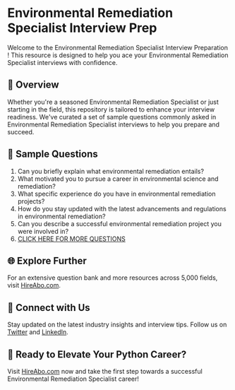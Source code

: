 # Environmental Remediation Specialist Interview Prep

Welcome to the Environmental Remediation Specialist Interview Preparation ! This resource is designed to help you ace your Environmental Remediation Specialist interviews with confidence.

## 🚀 Overview

Whether you're a seasoned Environmental Remediation Specialist or just starting in the field, this repository is tailored to enhance your interview readiness. We've curated a set of sample questions commonly asked in Environmental Remediation Specialist interviews to help you prepare and succeed.

## 📝 Sample Questions

1. Can you briefly explain what environmental remediation entails?
2. What motivated you to pursue a career in environmental science and remediation?
3. What specific experience do you have in environmental remediation projects?
4. How do you stay updated with the latest advancements and regulations in environmental remediation?
5. Can you describe a successful environmental remediation project you were involved in?
6. [CLICK HERE FOR MORE QUESTIONS](https://hireabo.com/job/10_1_24/Environmental%20Remediation%20Specialist)

## 🌐 Explore Further

For an extensive question bank and more resources across 5,000 fields, visit [HireAbo.com](https://www.hireabo.com).

## 📱 Connect with Us

Stay updated on the latest industry insights and interview tips. Follow us on [Twitter](https://twitter.com/hireabo) and [LinkedIn](https://www.linkedin.com/in/hire-abo-3609972a8/).

## 🚀 Ready to Elevate Your Python Career?

Visit [HireAbo.com](https://www.hireabo.com) now and take the first step towards a successful Environmental Remediation Specialist career!